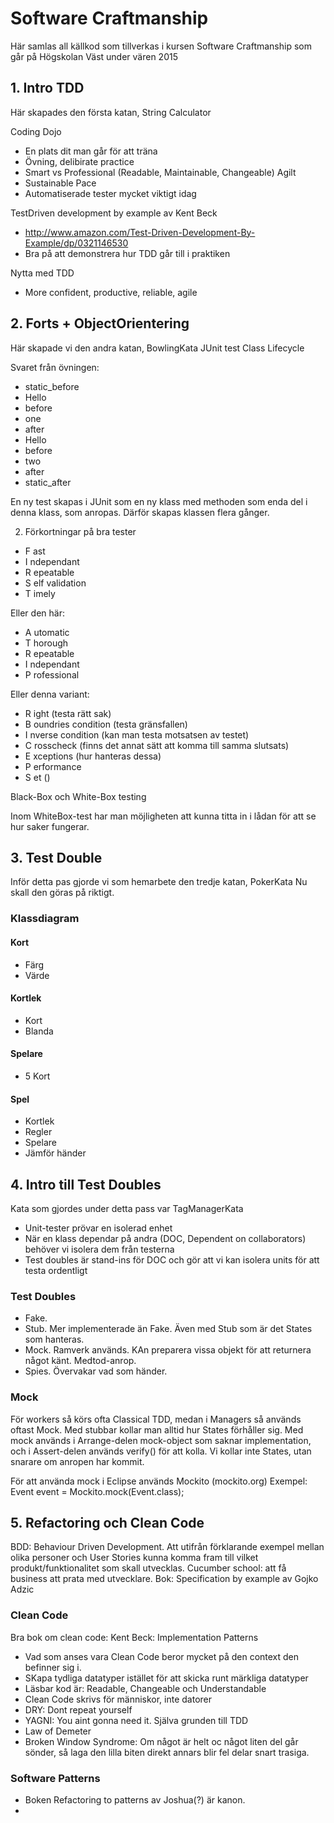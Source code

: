 # Software Craftmanship

Här samlas all källkod som tillverkas i kursen Software Craftmanship som går på Högskolan Väst under vären 2015

## 1. Intro TDD
Här skapades den första katan, String Calculator

Coding Dojo
-   En plats dit man går för att träna 
-   Övning, delibirate practice
-   Smart vs Professional (Readable, Maintainable, Changeable)
Agilt
-   Sustainable Pace
-   Automatiserade tester mycket viktigt idag

TestDriven development by example av Kent Beck
-   http://www.amazon.com/Test-Driven-Development-By-Example/dp/0321146530
-   Bra på att demonstrera hur TDD går till i praktiken

Nytta med TDD
-   More confident, productive, reliable, agile
    

## 2. Forts + ObjectOrientering
Här skapade vi den andra katan, BowlingKata
JUnit test Class Lifecycle

Svaret från övningen:
-   static_before
-   Hello
-   before
-   one
-   after
-   Hello
-   before
-   two
-   after
-   static_after

En ny test skapas i JUnit som en ny klass med methoden som enda del i denna klass, som anropas. Därför skapas klassen flera gånger.

2. Förkortningar på bra tester
-   F ast
-   I ndependant
-   R epeatable
-   S elf validation
-   T imely

Eller den här:
-   A utomatic
-   T horough
-   R epeatable
-   I ndependant
-   P rofessional

Eller denna variant:
-   R ight (testa rätt sak)
-   B oundries condition (testa gränsfallen)
-   I nverse condition (kan man testa motsatsen av testet)
-   C rosscheck (finns det annat sätt att komma till samma slutsats)
-   E xceptions (hur hanteras dessa)
-   P erformance
-   S et ()

Black-Box och White-Box testing

Inom WhiteBox-test har man möjligheten att kunna titta in i lådan för att se hur saker fungerar.

## 3. Test Double
Inför detta pas gjorde vi som hemarbete den tredje katan, PokerKata
Nu skall den göras på riktigt.

### Klassdiagram

#### Kort
-   Färg
-   Värde
  
#### Kortlek
-   Kort
-   Blanda

#### Spelare
-   5 Kort

#### Spel
-   Kortlek
-   Regler
-   Spelare
-   Jämför händer

## 4. Intro till Test Doubles
Kata som gjordes under detta pass var TagManagerKata

-   Unit-tester prövar en isolerad enhet
-   När en klass dependar på andra (DOC, Dependent on collaborators) behöver vi isolera dem från testerna
-   Test doubles är stand-ins för DOC och gör att vi kan isolera units för att testa ordentligt
   
### Test Doubles
-   Fake. 
-   Stub. Mer implementerade än Fake. Även med Stub som är det States som hanteras.
-   Mock. Ramverk används. KAn preparera vissa objekt för att returnera något känt. Medtod-anrop.  
-   Spies. Övervakar vad som händer.

### Mock
För workers så körs ofta Classical TDD, medan i Managers så används oftast Mock. Med stubbar kollar man alltid hur States förhåller sig. 
Med mock används i Arrange-delen mock-object som saknar implementation, och i Assert-delen används verify() för att kolla. Vi kollar inte States, utan snarare om anropen har kommit. 

För att använda mock i Eclipse används Mockito (mockito.org)
Exempel: Event event = Mockito.mock(Event.class);

## 5. Refactoring och Clean Code
BDD: Behaviour Driven Development. Att utifrån förklarande exempel mellan olika personer och User Stories kunna komma fram till vilket produkt/funktionalitet som skall utvecklas.
Cucumber school: att få business att prata med utvecklare.
Bok: Specification by example av Gojko Adzic

### Clean Code
Bra bok om clean code: Kent Beck: Implementation Patterns
-   Vad som anses vara Clean Code beror mycket på den context den befinner sig i.
-   SKapa tydliga datatyper istället för att skicka runt märkliga datatyper
-   Läsbar kod är: Readable, Changeable och Understandable
-   Clean Code skrivs för människor, inte datorer
-   DRY: Dont repeat yourself
-   YAGNI: You aint gonna need it. Själva grunden till TDD
-   Law of Demeter
-   Broken Window Syndrome: Om något är helt oc något liten del går sönder, så laga den lilla biten direkt annars blir fel delar snart trasiga.

### Software Patterns
-   Boken Refactoring to patterns av Joshua(?) är kanon.
-   




